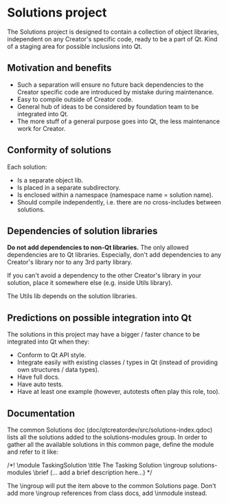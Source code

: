 # Solutions project

The Solutions project is designed to contain a collection of
object libraries, independent on any Creator's specific code,
ready to be a part of Qt. Kind of a staging area for possible
inclusions into Qt.

## Motivation and benefits

- Such a separation will ensure no future back dependencies to the Creator
  specific code are introduced by mistake during maintenance.
- Easy to compile outside of Creator code.
- General hub of ideas to be considered by foundation team to be integrated
  into Qt.
- The more stuff of a general purpose goes into Qt, the less maintenance work
  for Creator.

## Conformity of solutions

Each solution:
- Is a separate object lib.
- Is placed in a separate subdirectory.
- Is enclosed within a namespace (namespace name = solution name).
- Should compile independently, i.e. there are no cross-includes
  between solutions.

## Dependencies of solution libraries

**Do not add dependencies to non-Qt libraries.**
The only allowed dependencies are to Qt libraries.
Especially, don't add dependencies to any Creator's library
nor to any 3rd party library.

If you can't avoid a dependency to the other Creator's library
in your solution, place it somewhere else (e.g. inside Utils library).

The Utils lib depends on the solution libraries.

## Predictions on possible integration into Qt

The solutions in this project may have a bigger / faster chance to be
integrated into Qt when they:
- Conform to Qt API style.
- Integrate easily with existing classes / types in Qt
  (instead of providing own structures / data types).
- Have full docs.
- Have auto tests.
- Have at least one example (however, autotests often play this role, too).

## Documentation

The common Solutions doc (doc/qtcreatordev/src/solutions-index.qdoc)
lists all the solutions added to the solutions-modules group.
In order to gather all the available solutions in this common page,
define the module and refer to it like:

/*!
    \module TaskingSolution
    \title The Tasking Solution
    \ingroup solutions-modules
    \brief (... add a brief description here...)
*/

The \ingroup will put the item above to the common Solutions page.
Don't add more \ingroup references from class docs, add \inmodule instead.




